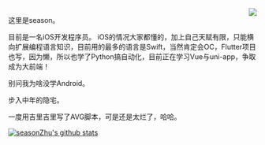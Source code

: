 <a href="https://github.com/seasonZhu">
  <img align="right" src="https://github-readme-stats.vercel.app/api/top-langs/?username=seasonZhu&text_color=718096&bg_color=fffff&hide_title=true&layout=default" />
</a>

这里是season。

目前是一名iOS开发程序员。
iOS的情况大家都懂的，加上自己天赋有限，只能横向扩展编程语言知识，目前用的最多的语言是Swift，当然肯定会OC，Flutter项目也写，因为懒，所以也学了Python搞自动化，目前正在学习Vue与uni-app，争取成为大前端！

别问我为啥没学Android。

步入中年的隐宅。

一度用吉里吉里写了AVG脚本，可是还是太烂了，哈哈。

[![seasonZhu's github stats](https://github-readme-stats.vercel.app/api?username=seasonZhu&show_icons=true&theme=dracula)](https://github.com/anuraghazra/github-readme-stats)
